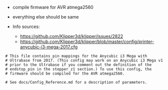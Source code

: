- compile firmware for AVR atmega2560
- everything else should be same


- Info sources:
  - https://github.com/Klipper3d/klipper/issues/2822
  - https://github.com/Klipper3d/klipper/blob/master/config/printer-anycubic-i3-mega-2017.cfg

```
# This file contains pin mappings for the Anycubic i3 Mega with
# Ultrabase from 2017. (This config may work on an Anycubic i3 Mega v1
# prior to the Ultrabase if you comment out the definition of the
# endstop_pin in the stepper_z1 section.) To use this config, the
# firmware should be compiled for the AVR atmega2560.

# See docs/Config_Reference.md for a description of parameters.
```

